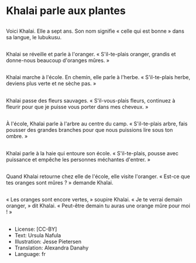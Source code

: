 # Khalai parle aux plantes

##
Voici Khalai. Elle a sept ans. Son nom signifie « celle qui est bonne » dans sa langue, le lubukusu.

##
Khalai se réveille et parle à l'oranger. « S'il-te-plais oranger, grandis et donne-nous beaucoup d'oranges mûres. »

##
Khalai marche à l'école. En chemin, elle parle à l'herbe. « S'il-te-plais herbe, deviens plus verte et ne sèche pas. »

##
Khalai passe des fleurs sauvages. « S'il-vous-plais fleurs, continuez à fleurir pour que je puisse vous porter dans mes cheveux. »

##
À l'école, Khalai parle à l'arbre au centre du camp. « S'il-te-plais arbre, fais pousser des grandes branches pour que nous puissions lire sous ton ombre. »

##
Khalai parle à la haie qui entoure son école. « S'il-te-plais, pousse avec puissance et empêche les personnes méchantes d'entrer. »

##
Quand Khalai retourne chez elle de l'école, elle visite l'oranger. « Est-ce que tes oranges sont mûres ? » demande Khalai.

##
« Les oranges sont encore vertes, » soupire Khalai. « Je te verrai demain oranger, » dit Khalai. « Peut-être demain tu auras une orange mûre pour moi ! »

##
* License: [CC-BY]
* Text: Ursula Nafula
* Illustration: Jesse Pietersen
* Translation: Alexandra Danahy
* Language: fr
